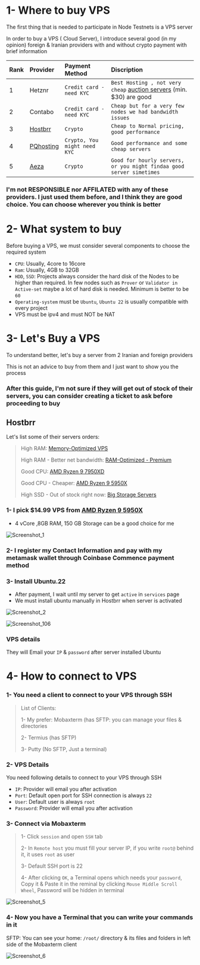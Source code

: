 # 1- Where to buy VPS

The first thing that is needed to participate in Node Testnets is a VPS server

In order to buy a VPS ( Cloud Server), I introduce several good (in my opinion) foreign & Iranian providers with and without crypto payment with brief information

| Rank | Provider |   Payment Method   | Discription                     |
| :-------- | :-------- | :------- | :-------------------------------- |
| 1      | Hetznr      | `Credit card - need KYC` | `Best Hosting , not very cheap`  [auction servers](https://www.hetzner.com/sb/) (min. $30) are good |
| 2      | Contabo      | `Credit card - need KYC` | `Cheap but for a very few nodes we had bandwidth issues` |
| 3      | [Hostbrr](https://my.hostbrr.com/order/forms/a/NTMxNw==)      | `Crypto` | `Cheap to Normal pricing, good performance` |
| 4     | [PQhosting](https://pq.hosting/?from=687947)     | `Crypto, You might need KYC` | `Good performance and some cheap servers` |
| 5     | [Aeza](https://aeza.net/?ref=392339)     | `Crypto` | `Good for hourly servers, or you might findaa good server simetimes` |




### I'm not RESPONSIBLE nor AFFILATED with any of these providers. I just used them before, and I think they are good choice. You can choose wherever you think is better

#

# 2- What system to buy
Before buying a VPS, we must consider several components to choose the required system

* `CPU`: Usually, 4core to 16core
* `Ram`: Usually, 4GB to 32GB
* `HDD`, `SSD`: Projects always consider the hard disk of the Nodes to be higher than required. In few nodes such as `Prover` or `Validator in Active-set` maybe a lot of hard disk is needed. Minimum is better to be `60` 
* `Operating-system` must be `Ubuntu`, `Ubuntu 22` is usually compatible with every project
* VPS must be ipv4 and must NOT be NAT

#

# 3- Let's Buy a VPS
To understand better, let's buy a server from 2 Iranian and foreign providers

This is not an advice to buy from them and I just want to show you the process

### After this guide, I'm not sure if they will get out of stock of their servers, you can consider creating a ticket to ask before proceeding to buy

## Hostbrr
Let's list some of their servers orders:

> High RAM: [Memory-Optimized VPS](https://my.hostbrr.com/order/main/packages/largeram/?group_id=23)
> 
> High RAM - Better net bandwidth: [RAM-Optimized - Premium](https://my.hostbrr.com/order/main/packages/largeram/?group_id=38)
> 
> Good CPU: [AMD Ryzen 9 7950XD](https://my.hostbrr.com/order/main/packages/vps7950/?group_id=14)
> 
> Good CPU - Cheaper: [AMD Ryzen 9 5950X](https://my.hostbrr.com/order/main/packages/vpsgermany/?group_id=13)
> 
> High SSD - Out of stock right now: [Big Storage Servers](https://my.hostbrr.com/order/main/index/storage) 

### 1- I pick $14.99 VPS from [AMD Ryzen 9 5950X](https://my.hostbrr.com/order/main/packages/vpsgermany/?group_id=13)

* 4 vCore ,8GB RAM, 150 GB Storage can be a good choice for me

![Screenshot_1](https://github.com/user-attachments/assets/3e1cf6a4-583a-41c6-a300-5d3e1b6d0dc2)

### 2- I register my Contact Information and pay with my metamask wallet through Coinbase Commence payment method

### 3- Install Ubuntu.22
* After payment, I wait until my server to get `active` in `services` page
* We must install ubuntu manually in Hostbrr when server is activated

![Screenshot_2](https://github.com/user-attachments/assets/fd9b2384-dba7-4b7b-a4a2-6d457b66ff12)

![Screenshot_106](https://github.com/user-attachments/assets/a55459d4-9520-494a-9f2a-ae76f8c6cc0d)


### VPS details
They will Email your `IP` & `password` after server installed Ubuntu

#

# 4- How to connect to VPS
### 1- You need a client to connect to your VPS through SSH
> List of Clients:
>
> 1- My prefer: Mobaxterm (has SFTP: you can manage your files & directories
>
> 2- Termius (has SFTP)
>
> 3- Putty (No SFTP, Just a terminal)

### 2- VPS Details
You need following details to connect to your VPS through SSH
* `IP`: Provider will email you after activation
* `Port`: Default open port for SSH connection is always `22`
* `User`: Default user is always `root`
* `Password`: Provider will email you after activation

### 3- Connect via Mobaxterm
> 1- Click `session` and open `SSH` tab
>
> 2- In `Remote host` you must fill your server IP, if you write `root@` behind it, it uses `root` as user
>
> 3- Default SSH port is 22
>
> 4- After clicking `OK`, a Terminal opens which needs your `password`, Copy it & Paste it in the reminal by clicking `Mouse Middle Scroll Wheel`, Password will be hidden in terminal
> 
![Screenshot_5](https://github.com/user-attachments/assets/5c63934d-df07-4287-b87a-b98c6eb31156)

### 4- Now you have a Terminal that you can write your commands in it
SFTP: You can see your home: `/root/` directory & its files and folders in left side of the Mobaxterm client

![Screenshot_6](https://github.com/user-attachments/assets/1e42f11e-c621-446a-9400-2ecab6e92546)



